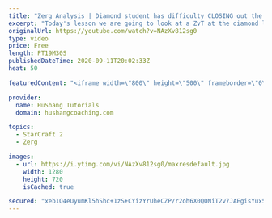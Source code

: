 ```yaml
---
title: "Zerg Analysis | Diamond student has difficulty CLOSING out the MATCH [Starcraft 2]"
excerpt: "Today's lesson we are going to look at a ZvT at the diamond level focusing on the Zerg Analysis. The zerg manages to get into a very strong position but has difficulty closing it out. Let's learn how we can approach this scenario better!  Zerg Analysis | Diamond student has difficulty CLOSING out the"
originalUrl: https://youtube.com/watch?v=NAzXv812sg0
type: video
price: Free
length: PT19M30S
publishedDateTime: 2020-09-11T20:02:33Z
heat: 50

featuredContent: "<iframe width=\"800\" height=\"500\" frameborder=\"0\" src=\"https://www.youtube.com/embed/NAzXv812sg0\" allow=\"accelerometer; autoplay; encrypted-media; gyroscope; picture-in-picture\" allowfullscreen></iframe>"

provider:
  name: HuShang Tutorials
  domain: hushangcoaching.com

topics:
  - StarCraft 2
  - Zerg

images:
  - url: https://i.ytimg.com/vi/NAzXv812sg0/maxresdefault.jpg
    width: 1280
    height: 720
    isCached: true

secured: "xeb1Q4eUyumKl5hShc+1zS+CYizYrUheCZP/r2oh6X0QONiT2v7JAEgisYux5YQZF/i8Co3FZZ0VRsh1qU+m39AJ4fH5sMROHzQVTXKa6yGrDXZZTcXSy1jh5KWquLFyklhZhRfBG7Ie6LN5A1XEe6rnZoQsq5xX2/BVruPl+UZDy9voU8H6guNQtLJm39H0b/0GyLxDZwmQnDdSrqugZFpHloDL3l2WYo5pAq62aBuB3aR5NIaRsko173ZlG9GiVmJPhZBwNLgAkbgPP69UYiPk2US2+gks1hxtYWEfKlofGsAd5WvPK+s14prLAw3civo/4VxTR+qwYF270qDA38EdzUryGlgK8mx/vJDUU5ZjIgKYJsmsEHp7UZhhTGRuS+dMd3Zyx+QMm7L2mBx0ZctN9ZWQHkWpTPDZLM99j2I=;y8AqmIwSS13Kz0KruFbDoA=="
---
```



